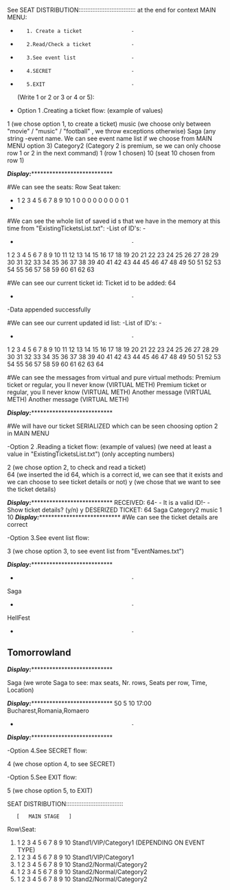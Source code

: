 See SEAT DISTRIBUTION:::::::::::::::::::::::::::::::::  at the end for context
  MAIN MENU:
-        1. Create a ticket                -
-        2.Read/Check a ticket             -
-        3.See event list                  -
-        4.SECRET                          -
-        5.EXIT                            -
  (Write 1 or 2 or 3 or 4 or 5):




- Option 1 .Creating a ticket flow: (example of values)  

1            (we chose option 1, to create a ticket)
music        (we choose only between "movie" / "music" / "football" , we throw exceptions otherwise)
Saga         (any string -event name. We can see event name list if we choose from MAIN MENU option 3)
Category2    (Category 2 is premium, se we can only choose row 1 or 2 in the next command)
1            (row 1 chosen)
10           (seat 10 chosen from row 1)

***Display:******************************

#We can see the seats:
Row    Seat taken:
-    1 2 3 4 5 6 7 8 9 10
1    0 0 0 0 0 0 0 0 0 1
-   
#We can see the whole list of saved id s that we have in the memory at this time from "ExistingTicketsList.txt":
-List of ID's:                             -
-                                          -
1 2 3 4 5 6 7 8 9 10 11 12 13 14 15 16 17 18 19 20 21 22 23 24 25 26 27 28 29 30 31 32 33 34 35 36 37 38 39 40 41 42 43 44 45 46 47 48 49 50 51 52 53 54 55 56 57 58 59 60 61 62 63

#We can see our current ticket id:
Ticket id to be added: 64
-                                          -
-Data appended successfully

#We can see our current updated id list:
-List of ID's:                             -
-                                          -
1 2 3 4 5 6 7 8 9 10 11 12 13 14 15 16 17 18 19 20 21 22 23 24 25 26 27 28 29 30 31 32 33 34 35 36 37 38 39 40 41 42 43 44 45 46 47 48 49 50 51 52 53 54 55 56 57 58 59 60 61 62 63 64

#We can see the messages from virtual and pure virtual methods:
Premium ticket or regular, you ll never know (VIRTUAL METH)
Premium ticket or regular, you ll never know (VIRTUAL METH)
Another  message (VIRTUAL METH)
Another  message (VIRTUAL METH)

***Display:******************************

#We will have our ticket SERIALIZED which can be seen choosing option 2 in MAIN MENU





-Option 2 .Reading a ticket flow: (example of values) (we need at least a value in "ExistingTicketsList.txt") 
(only accepting numbers)   

2            (we chose option 2, to check and read a ticket)   
64           (we inserted the id 64, which is a correct id, we can see that it exists and we can choose to see ticket details or not)
y            (we chose that we want to see the ticket details)

***Display:******************************
RECEIVED: 64-                                          -
It is a valid ID!-                                          -
Show ticket details? (y/n)
y
DESERIZED TICKET:
64
Saga
Category2
music
1
10
***Display:******************************
#We can see the ticket details are correct




-Option 3.See event list flow: 

3            (we chose option 3, to see event list from "EventNames.txt")

***Display:******************************
-                                          -
Saga
-                                          -
HellFest
-                                          -
Tomorrowland
-
***Display:******************************

Saga         (we wrote Saga to see: max seats, Nr. rows, Seats per row, Time, Location)

***Display:******************************
50
5
10
17:00
Bucharest,Romania,Romaero
-                                          -
***Display:******************************


-Option 4.See SECRET flow: 

4            (we chose option 4, to see SECRET)

-Option 5.See EXIT flow: 

5            (we chose option 5, to EXIT)









SEAT DISTRIBUTION:::::::::::::::::::::::::::::::::

       [   MAIN STAGE   ]
Row\Seat:
  1.  1 2 3 4 5 6 7 8 9 10  Stand1/VIP/Category1 (DEPENDING ON EVENT TYPE)
  2.  1 2 3 4 5 6 7 8 9 10  Stand1/VIP/Category1 
  3.  1 2 3 4 5 6 7 8 9 10  Stand2/Normal/Category2
  4.  1 2 3 4 5 6 7 8 9 10  Stand2/Normal/Category2
  5.  1 2 3 4 5 6 7 8 9 10  Stand2/Normal/Category2 
